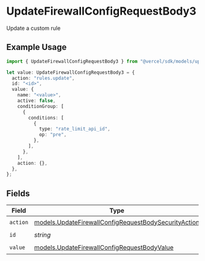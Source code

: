 # UpdateFirewallConfigRequestBody3

Update a custom rule

## Example Usage

```typescript
import { UpdateFirewallConfigRequestBody3 } from "@vercel/sdk/models/updatefirewallconfigop.js";

let value: UpdateFirewallConfigRequestBody3 = {
  action: "rules.update",
  id: "<id>",
  value: {
    name: "<value>",
    active: false,
    conditionGroup: [
      {
        conditions: [
          {
            type: "rate_limit_api_id",
            op: "pre",
          },
        ],
      },
    ],
    action: {},
  },
};
```

## Fields

| Field                                                                                                              | Type                                                                                                               | Required                                                                                                           | Description                                                                                                        |
| ------------------------------------------------------------------------------------------------------------------ | ------------------------------------------------------------------------------------------------------------------ | ------------------------------------------------------------------------------------------------------------------ | ------------------------------------------------------------------------------------------------------------------ |
| `action`                                                                                                           | [models.UpdateFirewallConfigRequestBodySecurityAction](../models/updatefirewallconfigrequestbodysecurityaction.md) | :heavy_check_mark:                                                                                                 | N/A                                                                                                                |
| `id`                                                                                                               | *string*                                                                                                           | :heavy_check_mark:                                                                                                 | N/A                                                                                                                |
| `value`                                                                                                            | [models.UpdateFirewallConfigRequestBodyValue](../models/updatefirewallconfigrequestbodyvalue.md)                   | :heavy_check_mark:                                                                                                 | N/A                                                                                                                |